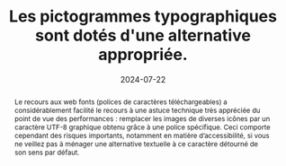 ---
N: '184'
Rubrique: Présentation
title: Les pictogrammes typographiques sont dotés d'une alternative appropriée. 
detail: 
abstract: "Le recours aux web fonts (polices de caractères téléchargeables) a considérablement facilité le recours à une astuce technique très appréciée du point de vue des performances : remplacer les images de diverses icônes par un caractère UTF-8 graphique obtenu grâce à une police spécifique. Ceci comporte cependant des risques importants, notamment en matière d’accessibilité, si vous ne veillez pas à ménager une alternative textuelle à ce caractère détourné de son sens par défaut."
categories: [" Présentation"]
agrege: O4184-E064
opquast: '4 184'
indiceebook: '64'
description: "Règle n° 064"
before: "063"
weight: "064"
after: "065"
actif: '1'
layout: rules
date: 2024-07-22
tags: ["accessibilité", ""]
objectif: ["Améliorer l’accessibilité des contenus aux personnes handicapées."]
Meo: ["Tester le texte comportant le ou les caractères concernés avec le rendu sonore du logiciel de lecture.", "Si le logiciel ne reconnait pas le caractère, alors on utilisera un contenu masqué à l’affichage via la CSS."]
Controle: ["Examiner directement le code pour vérifier que chaque icône affichée via une police de caractères est dotée le cas échéant d’une alternative dans le contenu HTML."]
epubcheck: 
ace: 
Source: ["Opquast"]
Referentiel: [""]
Steps: ["conception", ""]
---
